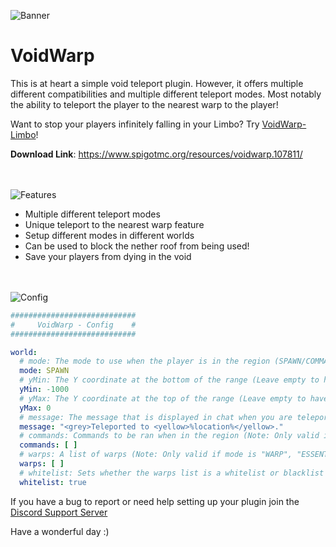 ![Banner](https://imgur.com/llldWYu.png)
# VoidWarp
This is at heart a simple void teleport plugin. However, it offers multiple different compatibilities and multiple different teleport modes. Most notably the ability to teleport the player to the nearest warp to the player!

Want to stop your players infinitely falling in your Limbo? Try [VoidWarp-Limbo](https://github.com/CoolDCB/VoidWarp-Limbo)!

**Download Link**: https://www.spigotmc.org/resources/voidwarp.107811/

<br/><br/>
![Features](https://imgur.com/ziDphRe.png)
- Multiple different teleport modes
- Unique teleport to the nearest warp feature
- Setup different modes in different worlds
- Can be used to block the nether roof from being used!
- Save your players from dying in the void

<br/><br/>
![Config](https://imgur.com/UUHchLd.png)
```yaml
############################
#     VoidWarp - Config    #
############################

world:
  # mode: The mode to use when the player is in the region (SPAWN/COMMAND/WARP/ESSENTIALS_WARP/HUSKHOME_WARP)
  mode: SPAWN
  # yMin: The Y coordinate at the bottom of the range (Leave empty to have no minimum)
  yMin: -1000
  # yMax: The Y coordinate at the top of the range (Leave empty to have no maximum)
  yMax: 0
  # message: The message that is displayed in chat when you are teleported
  message: "<grey>Teleported to <yellow>%location%</yellow>."
  # commands: Commands to be ran when in the region (Note: Only valid if mode is "COMMAND") (COMMANDS CURRENTLY ONLY RAN AS PLAYER)
  commands: [ ]
  # warps: A list of warps (Note: Only valid if mode is "WARP", "ESSENTIALS_WARP" OR "HUSKHOME_WARP")
  warps: [ ]
  # whitelist: Sets whether the warps list is a whitelist or blacklist (Note: Only valid if mode is "WARP")
  whitelist: true
```

If you have a bug to report or need help setting up your plugin join the [Discord Support Server](https://discord.gg/p3duRZsZ2f)


Have a wonderful day :)
